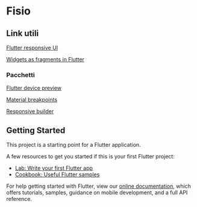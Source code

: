 # Fisio

## Link utili

[Flutter responsive UI](https://medium.com/flutter-community/flutter-responsive-ui-for-learning-platform-app-2df185f86e8e)

[Widgets as fragments in Flutter](https://medium.com/flutter-community/developing-for-multiple-screen-sizes-and-orientations-in-flutter-fragments-in-flutter-a4c51b849434)

### Pacchetti

[Flutter device preview](https://github.com/aloisdeniel/flutter_device_preview)

[Material breakpoints](https://github.com/fluttercommunity/breakpoint)

[Responsive builder](https://pub.dev/packages/responsive_builder)

## Getting Started

This project is a starting point for a Flutter application.

A few resources to get you started if this is your first Flutter project:

- [Lab: Write your first Flutter app](https://flutter.io/docs/get-started/codelab)
- [Cookbook: Useful Flutter samples](https://flutter.io/docs/cookbook)

For help getting started with Flutter, view our 
[online documentation](https://flutter.io/docs), which offers tutorials, 
samples, guidance on mobile development, and a full API reference.
